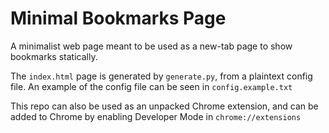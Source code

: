 # Minimal Bookmarks Page

A minimalist web page meant to be used as a new-tab page to show bookmarks statically.

The `index.html` page is generated by `generate.py`, from a plaintext config file. An example of the config file can be seen in `config.example.txt`

This repo can also be used as an unpacked Chrome extension, and can be added to Chrome by enabling Developer Mode in `chrome://extensions`
